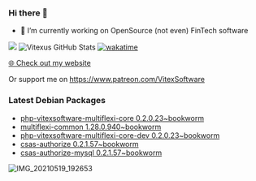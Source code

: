 ### Hi there 👋

- 🔭 I’m currently working on OpenSource  (not even) FinTech software

![](https://komarev.com/ghpvc/?username=Vitexus)
![Vitexus GitHub Stats](https://github-readme-stats.vercel.app/api?username=Vitexus&show_icons=true)
[![wakatime](https://wakatime.com/badge/user/5abba9ca-813e-43ac-9b5f-b1cfdf3dc1c7.svg)](https://wakatime.com/@5abba9ca-813e-43ac-9b5f-b1cfdf3dc1c7)

<p><a href="https://vitexsoftware.cz">🌐 Check out my website</a></p>

Or support me on https://www.patreon.com/VitexSoftware

### Latest Debian Packages
<!-- DEBIAN-PACKAGES-LIST:START -->
- [php-vitexsoftware-multiflexi-core 0.2.0.23~bookworm](https://repo.vitexsoftware.com/package.php?package=php-vitexsoftware-multiflexi-core)
- [multiflexi-common 1.28.0.940~bookworm](https://repo.vitexsoftware.com/package.php?package=multiflexi-common)
- [php-vitexsoftware-multiflexi-core-dev 0.2.0.23~bookworm](https://repo.vitexsoftware.com/package.php?package=php-vitexsoftware-multiflexi-core-dev)
- [csas-authorize 0.2.1.57~bookworm](https://repo.vitexsoftware.com/package.php?package=csas-authorize)
- [csas-authorize-mysql 0.2.1.57~bookworm](https://repo.vitexsoftware.com/package.php?package=csas-authorize-mysql)
<!-- DEBIAN-PACKAGES-LIST:END -->

![IMG_20210519_192653](https://user-images.githubusercontent.com/2621130/120022731-1bd48900-bfed-11eb-90f9-4f88f560b8b7.jpg)

<!--
**Vitexus/Vitexus** is a ✨ _special_ ✨ repository because its `README.md` (this file) appears on your GitHub profile.

Here are some ideas to get you started:

- 🌱 I’m currently learning ...
- 👯 I’m looking to collaborate on ...
- 🤔 I’m looking for help with ...
- 💬 Ask me about ...
- 📫 How to reach me: ...
- 😄 Pronouns: ...
- ⚡ Fun fact: ...
-->


